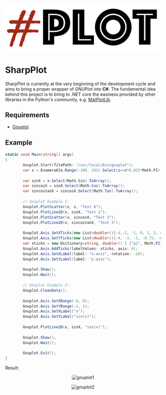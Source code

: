 <p align="center">
  <a href="https://github.com/Qnubo-Tech/"><img src="Docs/logo-pre.png" alt='SharpPlot'></a>
</p>

# SharpPlot

SharpPlot is currently at the very beginning of the development cycle and aims to bring a proper wrapper of 
GNUPlot into **C#**. The fundamental idea behind this project is to bring to .NET core the easiness provided by other 
libraries in the Python's community, e.g. [MatPlotLib](https://matplotlib.org/).

## Requirements

* [Gnuplot](http://www.gnuplot.info/)

## Example

```csharp
static void Main(string[] args)
{
        Gnuplot.Start(filePath: "/usr/local/bin/gnuplot");
        var x = Enumerable.Range(-100, 201).Select(z=>z*0.025*Math.PI).ToArray();
       
        var sinX = x.Select(Math.Sin).ToArray();
        var sincosX = sinX.Select(Math.Cos).ToArray();
        var sincostanX = sincosX.Select(Math.Tan).ToArray();
        
        // Gnuplot Example 1:
        Gnuplot.PlotScatter(x, x, "Test 0");
        Gnuplot.PlotLine2D(x, sinX, "Test 1");
        Gnuplot.PlotScatter(x, sincosX, "Test 2");
        Gnuplot.PlotLine2D(x, sincostanX, "Test 3");
        
        Gnuplot.Axis.SetXTicks(new List<double>(){-4,-2, -1, 0, 1, 2, 4});
        Gnuplot.Axis.SetYTicks(new List<double>(){-4, -3, -1, -0.75, -0.5, -0.25, 0, 0.25, 0.5, 0.75, 1, 3, 4});
        var xticks = new Dictionary<string, double>() { {"pi", Math.PI}, {"phi", 1.618}, {"e", Math.E}};
        Gnuplot.Axis.AddTicks(labelValues: xticks, axis: 0);
        Gnuplot.Axis.SetXLabel(label: "x-axis", rotation: -20);
        Gnuplot.Axis.SetYLabel(label: "y-axis");
        
        Gnuplot.Show();
        Gnuplot.Wait();

        // Gnuplot Example 2:
        Gnuplot.CleanData();
        
        Gnuplot.Axis.SetXRange(-8, 8);
        Gnuplot.Axis.SetYRange(-1, 1);
        Gnuplot.Axis.SetXLabel("x");
        Gnuplot.Axis.SetYLabel("sin(x)");
        
        Gnuplot.PlotLine2D(x, sinX, "sin(x)");
        
        Gnuplot.Show(); 
        Gnuplot.Wait();
        
        Gnuplot.Exit();
}
```
Result:
<p align="center">
  <img src="https://github.com/migduroli/SharpPlot/blob/b86e02db97cd9d55543a53d2d7ffbb6af1952eeb/SharpPlot/examples/capture1.PNG?raw=true" alt='gnuplot1'>
</p>

<p align="center">
  <img src="https://github.com/migduroli/SharpPlot/blob/b86e02db97cd9d55543a53d2d7ffbb6af1952eeb/SharpPlot/examples/capture2.PNG?raw=true" alt='gnuplot2'>
</p>

